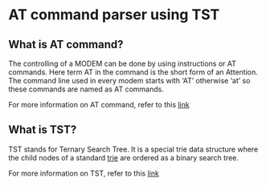 # AT command parser using TST

## What is AT command?
The controlling of a MODEM can be done by using instructions or AT commands. Here term AT in the command is the short form of an Attention. 
The command line used in every modem starts with ‘AT’ otherwise ‘at’ so these commands are named as AT commands.

For more information on AT command, refer to this [link](https://www.elprocus.com/at-commands-tutorial/)

## What is TST?
TST stands for Ternary Search Tree. It is a special trie data structure where the child nodes of a standard [trie](https://medium.com/basecs/trying-to-understand-tries-3ec6bede0014) are ordered as a binary search tree.

For more information on TST, refer to this [link](https://www.geeksforgeeks.org/ternary-search-tree/)